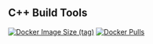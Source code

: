 ## C++ Build Tools

[![Docker Image Size (tag)](https://img.shields.io/docker/image-size/crazyuploader/cpp_build_tools/latest)](https://hub.docker.com/r/crazyuploader/cpp_build_tools)
[![Docker Pulls](https://img.shields.io/docker/pulls/crazyuploader/cpp_build_tools)](https://hub.docker.com/r/crazyuploader/cpp_build_tools)
